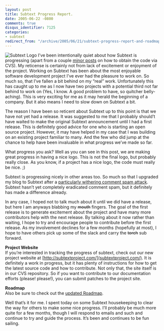 ```yaml
---
layout: post
title: Subtext Progress Report.
date: 2005-06-22 -0800
comments: true
disqus_identifier: 7125
categories:
- subtext
redirect_from: "/archive/2005/06/21/subtext-progress-report-and-roadmap.aspx/"
---
```


![Subtext Logo](http://subtextproject.com/images/SubtextLogo.png) I’ve
been intentionally quiet about how Subtext is progressing (apart from a
couple [minor posts](https://haacked.com/archive/2005/06/22/7116.aspx) on
how to obtain the code via CVS). My reticense is certainly not from lack
of excitement or enjoyment of the project. Working on Subtext has been
about the most enjoyable software development project I’ve ever had the
pleasure to work on. So much so, that I’ve fallen a bit behind on my
“real” work. Unfortunately this has caught up to me as I now have two
projects with a potential third not far behind to work on (Yes, I know.
A good problem to have, so quitcher belly-aching). This is very exciting
for me as it may herald the beginning of a company. But it also means I
need to slow down on Subtext a bit.

The reason I have been so reticent about Subtext up to this point is
that we have not yet had a release. It was suggested to me that I
probably should’t have waited to make the original Subtext announcement
until I had a first release. This is definitely good advice for one who
is starting an open source project. However, it may have helped in my
case that I was building on an existing project familiar to many. And
the few who did jump at the chance to help have been invaluable in what
progress we’ve made so far.

What progress you ask? Well as you can see in this post, we are making
great progress in having a nice logo. This is not the final logo, but
probably really close. As you know, if a project has a nice logo, the
code must really be nice. ;)

Subtext is progressing nicely in other areas too. So much so that I
upgraded my blog to Subtext after a [particularly withering comment spam
attack](https://haacked.com/archive/2005/06/20/7047.aspx). Subtext hasn’t
yet completely eradicated comment spam, but it definitely has made a
difference already.

In any case, I hoped not to talk much about it until we did have a
release, but here I am anyways blabbing my ~~mouth~~ fingers. The goal
of the first release is to generate excitement about the project and
have many more contributors help with the next release. By talking about
it now rather than waiting, I hope to try and encourage people to
contribute before the first release. As my involvement declines for a
few months (hopefully at most), I hope to have others pick up some of
the slack and carry the ~~torch~~ sub forward.

**Project Website**\
 If you’re interested in tracking the progress of subtext, check out our
new project website at
[http://subtextproject.com/](subtextproject.com/). It is definitely a
work in progress, but it has plenty of instructions for how to get the
latest source code and how to contribute. Not only that, the site itself
is in our CVS repository. So if you want to contribute to our
documentation efforts (please! please!), you can submit patches to the
project site.

**Roadmap**\
 Also be sure to check out the [updated
Roadmap](http://subtextproject.com/Roadmap/).

Well that’s it for me. I spent today on some Subtext housekeeping to
clear the way for others to make some nice progress. I’ll probably be
much more quite for a few months, though I will respond to emails and
such and continue to try and guide the process. It’s been and continues
to be fun sailing.

